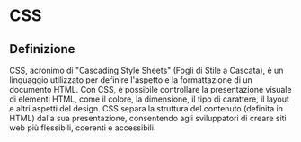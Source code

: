 # CSS

## Definizione

CSS, acronimo di "Cascading Style Sheets" (Fogli di Stile a Cascata), è un linguaggio utilizzato per definire l'aspetto e la formattazione di un documento HTML. Con CSS, è possibile controllare la presentazione visuale di elementi HTML, come il colore, la dimensione, il tipo di carattere, il layout e altri aspetti del design. CSS separa la struttura del contenuto (definita in HTML) dalla sua presentazione, consentendo agli sviluppatori di creare siti web più flessibili, coerenti e accessibili.
